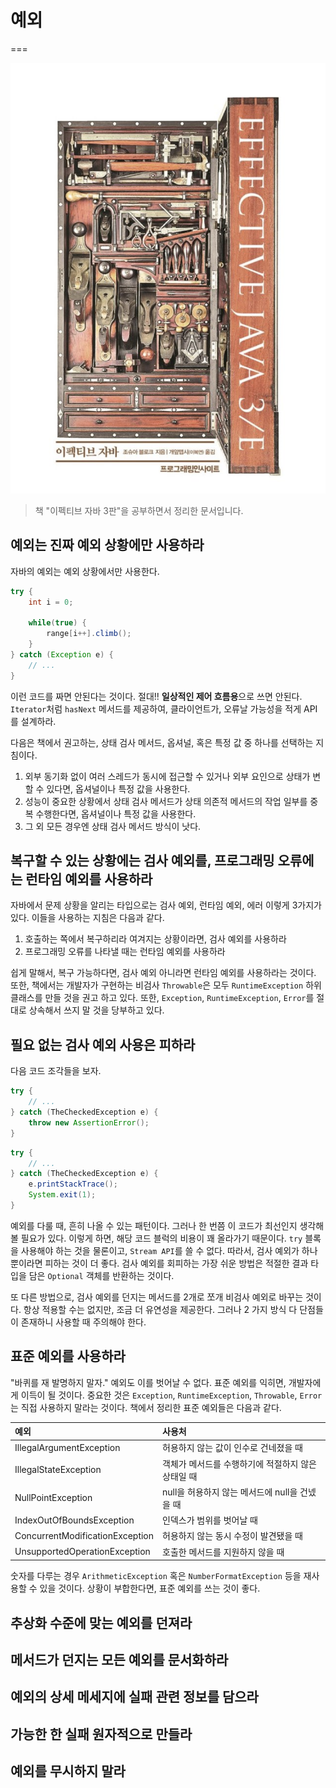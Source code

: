 # 예외
===

![대표사진](../intro.png)

> 책 "이펙티브 자바 3판"을 공부하면서 정리한 문서입니다.


## 예외는 진짜 예외 상황에만 사용하라

자바의 예외는 예외 상황에서만 사용한다.

```java
try {
    int i = 0;
    
    while(true) {
        range[i++].climb();
    }
} catch (Exception e) {
    // ...
}
```

이런 코드를 짜면 안된다는 것이다. 절대!! **일상적인 제어 흐름용**으로 쓰면 안된다. `Iterator`처럼 `hasNext` 메서드를 제공하여, 클라이언트가, 오류날 가능성을 적게 API를 설계하라.

다음은 책에서 권고하는, 상태 검사 메서드, 옵셔널, 혹은 특정 값 중 하나를 선택하는 지침이다.

1. 외부 동기화 없이 여러 스레드가 동시에 접근할 수 있거나 외부 요인으로 상태가 변할 수 있다면, 옵셔널이나 특정 값을 사용한다.
2. 성능이 중요한 상황에서 상태 검사 메서드가 상태 의존적 메서드의 작업 일부를 중복 수행한다면, 옵셔널이나 특정 값을 사용한다.
3. 그 외 모든 경우엔 상태 검사 메서드 방식이 낫다.


## 복구할 수 있는 상황에는 검사 예외를, 프로그래밍 오류에는 런타임 예외를 사용하라

자바에서 문제 상황을 알리는 타입으로는 검사 예외, 런타임 예외, 에러 이렇게 3가지가 있다. 이들을 사용하는 지침은 다음과 같다.

1. 호출하는 쪽에서 복구하리라 여겨지는 상황이라면, 검사 예외를 사용하라
2. 프로그래밍 오류를 나타낼 때는 런타임 예외를 사용하라

쉽게 말해서, 복구 가능하다면, 검사 예외 아니라면 런타임 예외를 사용하라는 것이다. 또한, 책에서는 개발자가 구현하는 비검사 `Throwable`은 모두 `RuntimeException` 하위 클래스를 만들 것을 권고 하고 있다. 또한, `Exception`, `RuntimeException`, `Error`를 절대로 상속해서 쓰지 말 것을 당부하고 있다.


## 필요 없는 검사 예외 사용은 피하라

다음 코드 조각들을 보자.

```java
try {
    // ...
} catch (TheCheckedException e) {
    throw new AssertionError();
}
```


```java
try {
    // ...
} catch (TheCheckedException e) {
    e.printStackTrace();
    System.exit(1);
}
```

예외를 다룰 때, 흔히 나올 수 있는 패턴이다. 그러나 한 번쯤 이 코드가 최선인지 생각해 볼 필요가 있다. 이렇게 하면, 해당 코드 블럭의 비용이 꽤 올라가기 때문이다. `try` 블록을 사용해야 하는 것을 물론이고, `Stream API`를 쓸 수 없다. 따라서, 검사 예외가 하나 뿐이라면 피하는 것이 더 좋다. 검사 예외를 회피하는 가장 쉬운 방법은 적절한 결과 타입을 담은 `Optional` 객체를 반환하는 것이다.

또 다른 방법으로, 검사 예외를 던지는 메서드를 2개로 쪼개 비검사 예외로 바꾸는 것이다. 항상 적용할 수는 없지만, 조금 더 유연성을 제공한다. 그러나 2 가지 방식 다 단점들이 존재하니 사용할 때 주의해야 한다.


## 표준 예외를 사용하라

"바퀴를 재 발명하지 말자." 예외도 이를 벗어날 수 없다. 표준 예외를 익히면, 개발자에게 이득이 될 것이다. 중요한 것은 `Exception`, `RuntimeException`, `Throwable`, `Error`는 직접 사용하지 말라는 것이다. 책에서 정리한 표준 예외들은 다음과 같다.

| 예외 | 사용처 |
| :-- | :-- |
| IllegalArgumentException | 허용하지 않는 값이 인수로 건네졌을 때 |
| IllegalStateException | 객체가 메서드를 수행하기에 적절하지 않은 상태일 때 |
| NullPointException | null을 허용하지 않는 메서드에 null을 건넸을 때 |
| IndexOutOfBoundsException | 인덱스가 범위를 벗어날 때 |
| ConcurrentModificationException | 허용하지 않는 동시 수정이 발견됐을 때 |
| UnsupportedOperationException | 호출한 메서드를 지원하지 않을 때 |

숫자를 다루는 경우 `ArithmeticException` 혹은 `NumberFormatException` 등을 재사용할 수 있을 것이다. 상황이 부합한다면, 표준 예외를 쓰는 것이 좋다.


## 추상화 수준에 맞는 예외를 던져라

## 메서드가 던지는 모든 예외를 문서화하라

## 예외의 상세 메세지에 실패 관련 정보를 담으라

## 가능한 한 실패 원자적으로 만들라

## 예외를 무시하지 말라
    